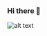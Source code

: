 ### Hi there 👋
![alt text](https://i.pinimg.com/600x315/f5/41/c5/f541c5b93b2324a4647758f4f44b5976.jpg)
<!--
**alirezafazeli8/alirezafazeli8** is a ✨ _special_ ✨ repository because its `README.md` (this file) appears on your GitHub profile.

Here are some ideas to get you started:

- 🔭 I’m currently working on ...
- 🌱 I’m currently learning ...
- 👯 I’m looking to collaborate on ...
- 🤔 I’m looking for help with ...
- 💬 Ask me about ...
- 📫 How to reach me: ...
- 😄 Pronouns: ...
- ⚡ Fun fact: ...
-->
